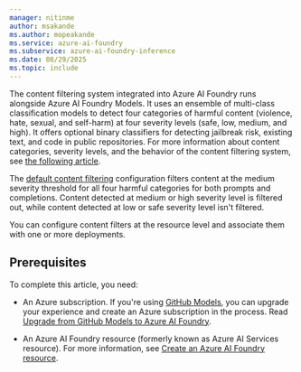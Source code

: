 ```yaml
---
manager: nitinme
author: msakande
ms.author: mopeakande
ms.service: azure-ai-foundry
ms.subservice: azure-ai-foundry-inference
ms.date: 08/29/2025
ms.topic: include
---
```


The content filtering system integrated into Azure AI Foundry runs alongside Azure AI Foundry Models. It uses an ensemble of multi-class classification models to detect four categories of harmful content (violence, hate, sexual, and self-harm) at four severity levels (safe, low, medium, and high). It offers optional binary classifiers for detecting jailbreak risk, existing text, and code in public repositories. For more information about content categories, severity levels, and the behavior of the content filtering system, see [the following article](../../concepts/content-filter.md).

The [default content filtering](../../concepts/default-safety-policies.md) configuration filters content at the medium severity threshold for all four harmful categories for both prompts and completions. Content detected at medium or high severity level is filtered out, while content detected at low or safe severity level isn't filtered.

You can configure content filters at the resource level and associate them with one or more deployments.

## Prerequisites

To complete this article, you need:

* An Azure subscription. If you're using [GitHub Models](https://docs.github.com/en/github-models/), you can upgrade your experience and create an Azure subscription in the process. Read [Upgrade from GitHub Models to Azure AI Foundry](../../how-to/quickstart-github-models.md).

* An Azure AI Foundry resource (formerly known as Azure AI Services resource). For more information, see [Create an Azure AI Foundry resource](../../how-to/quickstart-create-resources.md).